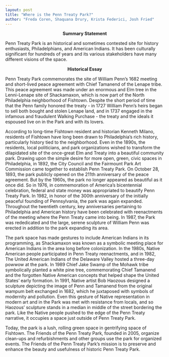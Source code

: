 ```yaml
---
layout: post
title: "Where is the Penn Treaty Park?"
author: "Freda Coren, Shaquana Drury, Krista Federici, Josh Fried"
---
```


<p align = "center"><b>Summary Statement</b></p>

Penn Treaty Park is an historical and sometimes contested site for history enthusiasts, Philadelphians, and American Indians. It has been culturally significant for hundreds of years and its various stakeholders have many different visions of the space.

<p align = "center"><b>Historical Essay</b></p>

Penn Treaty Park commemorates the site of William Penn’s 1682 meeting and short-lived peace agreement with Chief Tamanend of the Lenape tribe. This peace agreement was made under an enormous and Elm tree in the Lenni-Lenape site of Shackamaxon, which is now part of the North Philadelphia neighborhood of Fishtown. Despite the short period of time that the Penn family honored the treaty - in 1727 William Penn’s heirs began to sell both bought and stolen Lenape land, and in 1737 engaged in the infamous and fraudulent Walking Purchase - the treaty and the ideals it espoused live on in the Park and with its lovers.

According to long-time Fishtown resident and historian Kenneth Milano, residents of Fishtown have long been drawn to Philadelphia’s rich history, particularly history tied to the neighborhood. Even in the 1890s, the residents, local politicians, and park organizations wished to transform the dilapidated site of the once-great Elm and Treaty into a beautiful community park. Drawing upon the simple desire for more open, green, civic spaces in Philadelphia, in 1892, the City Council and the Fairmount Park Art Commission came together to establish Penn Treaty Park. On October 28, 1893, the park publicly opened on the 211th anniversary of the peace agreement. But by the 1960s, the park no longer appeared as beautiful as it once did. So in 1976, in commemoration of America’s bicentennial celebration, federal and state money was appropriated to beautify Penn Treaty Park. In 1982, in honor of the 300th anniversary of the initially peaceful founding of Pennsylvania, the park was again expanded. Throughout the twentieth century, key anniversaries pertaining to Philadelphia and American history have been celebrated with reenactments of the meeting where the Penn Treaty came into being. In 1987, the Park was rededicated and the large, serene sculpture of William Penn was erected in addition to the park expanding its area.

The park space has made gestures to include American Indians in its programming, as Shackamaxon was known as a symbolic meeting place for American Indians in the area long before colonization. In the 1980s, Native American people participated in Penn Treaty reenactments, and in 1982, The United American Indians of the Delaware Valley hosted a three-day powwow at the park. In 1989 Chief Jake Swamp of the Mohawk tribe symbolically planted a white pine tree, commemorating Chief Tamanend and the forgotten Native American concepts that helped shape the United States’ early formation. In 1991, Native artist Bob Haozous designed a sculpture depicting the image of Penn and Tamanend from the original wampum belt exchanged in 1682, which he juxtaposed with symbols of modernity and pollution. Even this gesture of Native representation in modern art and in the Park was met with resistance from locals, and so Haozous’ sculpture stands in a median in middle of the street bordering the park. Like the Native people pushed to the edge of the Penn Treaty narrative, it occupies a space just outside of Penn Treaty Park. 

Today, the park is a lush, rolling green space in gentrifying space of Fishtown. The Friends of the Penn Treaty Park, founded in 2005, organize clean-ups and refurbishments and other groups use the park for organized events. The Friends of the Penn Treaty Park’s mission is to preserve and enhance the beauty and usefulness of historic Penn Treaty Park. 


